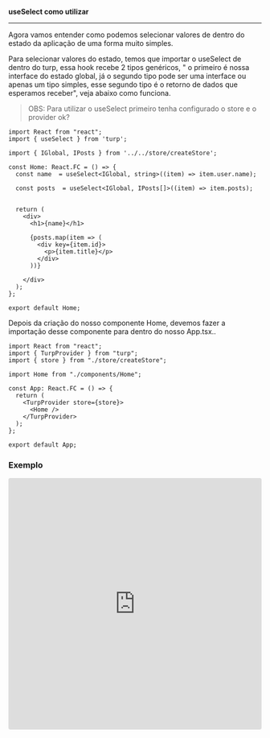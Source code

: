 
**useSelect como utilizar**

------------

Agora vamos entender como podemos selecionar valores de dentro do estado da aplicação de uma forma muito simples.

Para selecionar valores do estado, temos que importar o useSelect de dentro do turp, essa hook recebe 2 tipos genéricos, " o primeiro é nossa interface do estado global, já o segundo tipo pode ser uma interface ou apenas um tipo simples, esse segundo tipo é o retorno de dados que esperamos receber", veja abaixo como funciona.

>OBS: Para utilizar o useSelect primeiro tenha configurado o store e o provider ok?

```tsx
import React from "react";
import { useSelect } from 'turp';

import { IGlobal, IPosts } from '../../store/createStore';

const Home: React.FC = () => {
  const name  = useSelect<IGlobal, string>((item) => item.user.name);

  const posts  = useSelect<IGlobal, IPosts[]>((item) => item.posts);


  return (
    <div>
      <h1>{name}</h1>

      {posts.map(item => (
        <div key={item.id}>
          <p>{item.title}</p>
        </div>
      ))}

    </div>
  );
};

export default Home;

```

Depois da criação do nosso componente Home, devemos fazer a importação desse componente para dentro do nosso App.tsx..

```tsx
import React from "react";
import { TurpProvider } from "turp";
import { store } from "./store/createStore";

import Home from "./components/Home";

const App: React.FC = () => {
  return (
    <TurpProvider store={store}>
      <Home />
    </TurpProvider>
  );
};

export default App;

```


### Exemplo

<iframe src="https://codesandbox.io/embed/useselect-zlqby?autoresize=1&fontsize=14&hidenavigation=1&module=%2Fsrc%2Fcomponents%2FHome%2Findex.tsx&theme=dark"
     style="width:100%; height:500px; border:0; border-radius: 4px; overflow:hidden;"
     title="useSelect"
     allow="accelerometer; ambient-light-sensor; camera; encrypted-media; geolocation; gyroscope; hid; microphone; midi; payment; usb; vr; xr-spatial-tracking"
     sandbox="allow-forms allow-modals allow-popups allow-presentation allow-same-origin allow-scripts"
   ></iframe>
